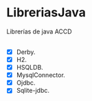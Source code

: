 # LibreriasJava
Librerías de java ACCD
<br><br>
- [x] Derby.
- [x] H2.
- [x] HSQLDB.
- [x] MysqlConnector.
- [x] Ojdbc.
- [x] Sqlite-jdbc.
